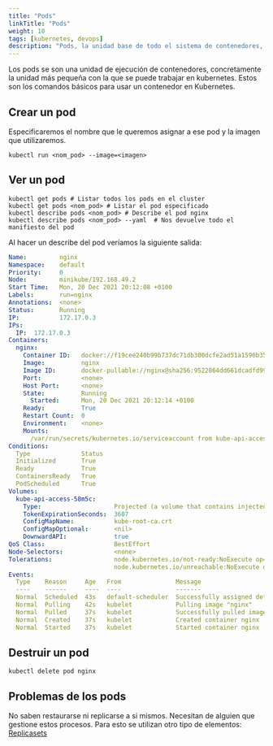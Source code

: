 ```yaml
---
title: "Pods"
linkTitle: "Pods"
weight: 10 
tags: [kubernetes, devops]
description: "Pods, la unidad base de todo el sistema de contenedores, son una unidad de ejecución de contenedores. Podemos crear una instancia de un contenedor, y luego ejecutarlo. Podemos ejecutar un contenedor en una instancia de Kubernetes, o en una instancia de Docker."
---
```


Los pods se son una unidad de ejecución de contenedores, concretamente la unidad más 
pequeña con la que se puede trabajar en kubernetes. Estos son los comandos básicos
para usar un contenedor en Kubernetes.


## Crear un pod
Especificaremos el nombre que le queremos asignar a ese pod y la imagen que utilizaremos.
``` shell
kubectl run <nom_pod> --image=<imagen>
```

## Ver un pod
``` shell
kubectl get pods # Listar todos los pods en el cluster
kubectl get pods <nom_pod> # Listar el pod especificado
kubectl describe pods <nom_pod> # Describe el pod nginx
kubectl describe pods <nom_pod> --yaml  # Nos devuelve todo el manifiesto del pod
```

Al hacer un describe del pod veríamos la siguiente salida:
``` yaml
Name:         nginx
Namespace:    default
Priority:     0
Node:         minikube/192.168.49.2
Start Time:   Mon, 20 Dec 2021 20:12:08 +0100
Labels:       run=nginx
Annotations:  <none>
Status:       Running
IP:           172.17.0.3
IPs:
  IP:  172.17.0.3
Containers:
  nginx:
    Container ID:   docker://f19cee240b99b737dc71db300dcfe2ad51a1596b35b2861aea274820aa841530
    Image:          nginx
    Image ID:       docker-pullable://nginx@sha256:9522864dd661dcadfd9958f9e0de192a1fdda2c162a35668ab6ac42b465f0603
    Port:           <none>
    Host Port:      <none>
    State:          Running
      Started:      Mon, 20 Dec 2021 20:12:14 +0100
    Ready:          True
    Restart Count:  0
    Environment:    <none>
    Mounts:
      /var/run/secrets/kubernetes.io/serviceaccount from kube-api-access-58m5c (ro)
Conditions:
  Type              Status
  Initialized       True 
  Ready             True 
  ContainersReady   True 
  PodScheduled      True 
Volumes:
  kube-api-access-58m5c:
    Type:                    Projected (a volume that contains injected data from multiple sources)
    TokenExpirationSeconds:  3607
    ConfigMapName:           kube-root-ca.crt
    ConfigMapOptional:       <nil>
    DownwardAPI:             true
QoS Class:                   BestEffort
Node-Selectors:              <none>
Tolerations:                 node.kubernetes.io/not-ready:NoExecute op=Exists for 300s
                             node.kubernetes.io/unreachable:NoExecute op=Exists for 300s
Events:
  Type    Reason     Age   From               Message
  ----    ------     ----  ----               -------
  Normal  Scheduled  43s   default-scheduler  Successfully assigned default/nginx to minikube
  Normal  Pulling    42s   kubelet            Pulling image "nginx"
  Normal  Pulled     37s   kubelet            Successfully pulled image "nginx" in 4.842081346s
  Normal  Created    37s   kubelet            Created container nginx
  Normal  Started    37s   kubelet            Started container nginx
```


## Destruir un pod
``` shell
kubectl delete pod nginx
```

## Problemas de los pods
No saben restaurarse ni replicarse a si mismos. Necesitan de alguien que gestione estos procesos. Para esto se utilizan otro tipo de elementos:
[Replicasets](replicasets.md)